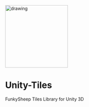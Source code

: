 <img src="https://www.funkysheep.net/img/Logo-Head-Mini.png" alt="drawing" width="200"/>

# Unity-Tiles
FunkySheep Tiles Library for Unity 3D
